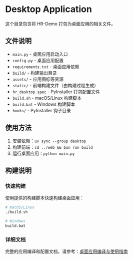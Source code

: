# Desktop Application

这个目录包含将 HR-Demo 打包为桌面应用的相关文件。

## 文件说明

- `main.py` - 桌面应用启动入口
- `config.py` - 桌面应用配置
- `requirements.txt` - 桌面应用依赖
- `build/` - 构建输出目录
- `assets/` - 应用图标等资源
- `static/` - 前端构建文件（由构建过程生成）
- `hr_desktop.spec` - PyInstaller 打包配置文件
- `build.sh` - macOS/Linux 构建脚本
- `build.bat` - Windows 构建脚本
- `hooks/` - PyInstaller 钩子目录

## 使用方法

1. 安装依赖：`uv sync --group desktop`
2. 构建前端：`cd ../web && bun run build`
3. 运行桌面应用：`python main.py`

## 构建说明

### 快速构建

使用提供的构建脚本快速构建桌面应用：

```bash
# macOS/Linux
./build.sh

# Windows
build.bat
```

### 详细文档

完整的应用编译和配置文档，请参考：[桌面应用编译与使用指南](/document/desktop-application-guide.md)
